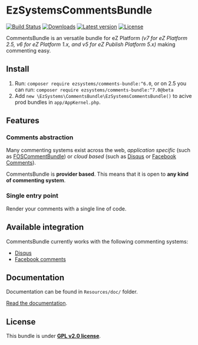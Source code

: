 # EzSystemsCommentsBundle

[![Build Status](https://img.shields.io/travis/ezsystems/CommentsBundle.svg?style=flat-square&branch=master)](https://travis-ci.org/ezsystems/CommentsBundle)
[![Downloads](https://img.shields.io/packagist/dt/ezsystems/comments-bundle.svg?style=flat-square)](https://packagist.org/packages/ezsystems/comments-bundle/stats)
[![Latest version](https://img.shields.io/github/release/ezsystems/CommentsBundle.svg?style=flat-square)](https://github.com/ezsystems/CommentsBundle/releases)
[![License](https://img.shields.io/packagist/l/ezsystems/comments-bundle.svg?style=flat-square)](LICENSE)


CommentsBundle is an versatile bundle for eZ Platform *(v7 for eZ Platform 2.5, v6 for eZ Platform 1.x, and v5 for eZ Publish Platform 5.x)* making commenting easy.

## Install
1. Run: `composer require ezsystems/comments-bundle:^6.0`,
   or on 2.5 you can run: `composer require ezsystems/comments-bundle:^7.0@beta`
2. Add `new \EzSystems\CommentsBundle\EzSystemsCommentsBundle()` to acive prod bundles in `app/AppKernel.php`.

## Features

### Comments abstraction 
Many commenting systems exist across the web, *application specific* (such as
[FOSCommentBundle](https://github.com/FriendsOfSymfony/FOSCommentBundle)) or *cloud based* 
(such as [Disqus](http://disqus.com) or [Facebook Comments](https://developers.facebook.com/docs/reference/plugins/comments/)).

CommentsBundle is **provider based**. This means that it is open to **any kind of commenting system**.

### Single entry point
Render your comments with a single line of code.

## Available integration

CommentsBundle currently works with the following commenting systems:
* [Disqus](Resources/doc/02-configuration.md#disqus)
* [Facebook comments](Resources/doc/02-configuration.md#facebook)

## Documentation

Documentation can be found in `Resources/doc/` folder.

[Read the documentation](Resources/doc/index.md).

## License

This bundle is under **[GPL v2.0 license](http://www.gnu.org/licenses/gpl-2.0.html)**.
